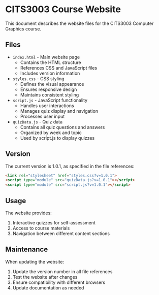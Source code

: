 # CITS3003 Course Website

This document describes the website files for the CITS3003 Computer Graphics course.

## Files

- `index.html` - Main website page
  - Contains the HTML structure
  - References CSS and JavaScript files
  - Includes version information
- `styles.css` - CSS styling
  - Defines the visual appearance
  - Ensures responsive design
  - Maintains consistent styling
- `script.js` - JavaScript functionality
  - Handles user interactions
  - Manages quiz display and navigation
  - Processes user input
- `quizData.js` - Quiz data
  - Contains all quiz questions and answers
  - Organized by week and topic
  - Used by script.js to display quizzes

## Version

The current version is 1.0.1, as specified in the file references:
```html
<link rel="stylesheet" href="styles.css?v=1.0.1">
<script type="module" src="quizData.js?v=1.0.1"></script>
<script type="module" src="script.js?v=1.0.1"></script>
```

## Usage

The website provides:
1. Interactive quizzes for self-assessment
2. Access to course materials
3. Navigation between different content sections

## Maintenance

When updating the website:
1. Update the version number in all file references
2. Test the website after changes
3. Ensure compatibility with different browsers
4. Update documentation as needed 